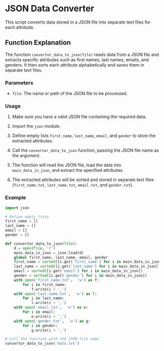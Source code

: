 # JSON Data Converter

This script converts data stored in a JSON file into separate text files for each attribute.

## Function Explanation

The function `convertor_data_to_json(file)` reads data from a JSON file and extracts specific attributes such as first names, last names, emails, and genders. It then sorts each attribute alphabetically and saves them in separate text files.

### Parameters

- `file`: The name or path of the JSON file to be processed.

### Usage

1. Make sure you have a valid JSON file containing the required data.

2. Import the `json` module.

3. Define empty lists `first_name`, `last_name`, `email`, and `gender` to store the extracted attributes.

4. Call the `convertor_data_to_json` function, passing the JSON file name as the argument.

5. The function will read the JSON file, load the data into `main_data_in_json`, and extract the specified attributes.

6. The extracted attributes will be sorted and stored in separate text files (`first_name.txt`, `last_name.txt`, `email.txt`, and `gender.txt`).

### Example

```python
import json

# Define empty lists
first_name = []
last_name = []
email = []
gender = []

def convertor_data_to_json(file):
    d = open(file, 'r')
    main_data_in_json = json.load(d)
    global first_name, last_name, email, gender
    first_name = sorted([i.get('first_name') for i in main_data_in_json])
    last_name = sorted([i.get('last_name') for i in main_data_in_json])
    email = sorted([i.get('email') for i in main_data_in_json])
    gender = sorted([i.get('gender') for i in main_data_in_json])
    with open('first_name.txt',  'w') as f:
        for i in first_name:
            f.write(i + ',')
    with open('last_name.txt',  'w') as l:
        for i in last_name:
            l.write(i + ',')
    with open('email.txt',  'w') as e:
        for i in email:
            e.write(i + ',')
    with open('gender.txt',  'w') as g:
        for i in gender:
            g.write(i + ',')

# Call the function with the JSON file name
convertor_data_to_json('data.txt')
